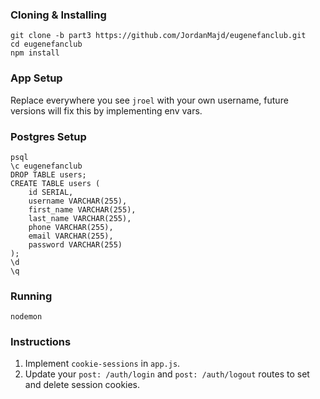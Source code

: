### Cloning  & Installing

```
git clone -b part3 https://github.com/JordanMajd/eugenefanclub.git
cd eugenefanclub
npm install
```
### App Setup

Replace everywhere you see `jroel` with your own username, future versions will fix this by implementing env vars.

### Postgres Setup

```
psql
\c eugenefanclub
DROP TABLE users;
CREATE TABLE users (
	id SERIAL,
	username VARCHAR(255),
	first_name VARCHAR(255),
	last_name VARCHAR(255),
	phone VARCHAR(255),
	email VARCHAR(255),
	password VARCHAR(255)
);
\d
\q
```

### Running

```
nodemon
```

### Instructions

1. Implement `cookie-sessions` in `app.js`.
1. Update your `post: /auth/login` and `post: /auth/logout` routes to set and delete session cookies.
